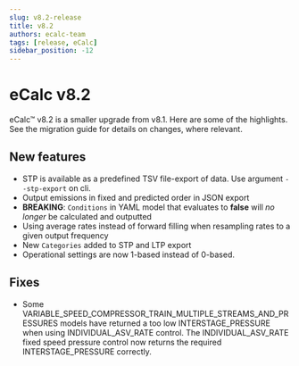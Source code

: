 ```yaml
---
slug: v8.2-release
title: v8.2
authors: ecalc-team
tags: [release, eCalc]
sidebar_position: -12
---
```


# eCalc v8.2

eCalc™ v8.2 is a smaller upgrade from v8.1. Here are some of the highlights. See
the migration guide for details on changes, where relevant.

## New features

- STP is available as a predefined TSV file-export of data. Use argument `--stp-export` on cli.
- Output emissions in fixed and predicted order in JSON export
- **BREAKING**: `Conditions` in YAML model that evaluates to **false** will *no longer* be calculated and outputted
- Using average rates instead of forward filling when resampling rates to a given output frequency
- New `Categories` added to STP and LTP export
- Operational settings are now 1-based instead of 0-based.

## Fixes
- Some VARIABLE_SPEED_COMPRESSOR_TRAIN_MULTIPLE_STREAMS_AND_PRESSURES models have returned a too low INTERSTAGE_PRESSURE when using INDIVIDUAL_ASV_RATE control. The INDIVIDUAL_ASV_RATE fixed speed pressure control now returns the required INTERSTAGE_PRESSURE correctly.